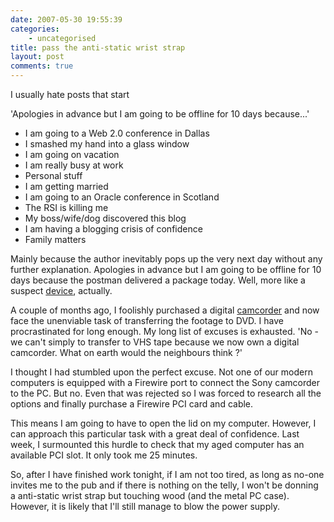```yaml
---
date: 2007-05-30 19:55:39
categories:
    - uncategorised
title: pass the anti-static wrist strap
layout: post
comments: true
---
```

I usually hate posts that start

'Apologies in advance but I am going to be offline for 10 days
because...'

-   I am going to a Web 2.0 conference in Dallas
-   I smashed my hand into a glass window
-   I am going on vacation
-   I am really busy at work
-   Personal stuff
-   I am getting married
-   I am going to an Oracle conference in Scotland
-   The RSI is killing me
-   My boss/wife/dog discovered this blog
-   I am having a blogging crisis of confidence
-   Family matters

Mainly because the author inevitably pops up the very next day without
any further explanation.
Apologies in advance but I am going to be offline for 10 days because
the postman delivered a package today. Well, more like a suspect
[device](http://www.directusbstore.co.uk/cnb/shop/directusbstore?productID=64&search=firewire+pci+card&op=catalogue-product_info-null),
actually.

A couple of months ago, I foolishly purchased a digital
[camcorder](http://www.amazon.co.uk/exec/obidos/ASIN/B000MK3XVQ/202-2183615-0611840)
and now face the unenviable task of transferring the footage to DVD. I
have procrastinated for long enough. My long list of excuses is
exhausted. 'No - we can't simply to transfer to VHS tape because we now
own a digital camcorder. What on earth would the neighbours think ?'

I thought I had stumbled upon the perfect excuse. Not one of our modern
computers is equipped with a Firewire port to connect the Sony camcorder
to the PC. But no. Even that was rejected so I was forced to research
all the options and finally purchase a Firewire PCI card and cable.

This means I am going to have to open the lid on my computer. However, I
can approach this particular task with a great deal of confidence. Last
week, I surmounted this hurdle to check that my aged computer has an
available PCI slot. It only took me 25 minutes.

So, after I have finished work tonight, if I am not too tired, as long
as no-one invites me to the pub and if there is nothing on the telly, I
won't be donning a anti-static wrist strap but touching wood (and the
metal PC case). However, it is likely that I'll still manage to blow the
power supply.
